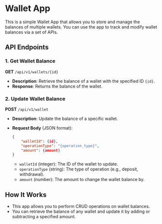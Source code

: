 
# Wallet App

This is a simple Wallet App that allows you to store and manage the balances of multiple wallets. You can use the app to track and modify wallet balances via a set of APIs.

## API Endpoints

### 1. Get Wallet Balance

**GET** `/api/v1/wallets/{id}`

- **Description**: Retrieve the balance of a wallet with the specified ID `{id}`.
- **Response**: Returns the balance of the wallet.

### 2. Update Wallet Balance

**POST** `/api/v1/wallet`

- **Description**: Update the balance of a specific wallet.
- **Request Body** (JSON format):
  
  ```json
  {
      "walletId": {id},
      "operationType": "{operation_type}",
      "amount": {amount}
  }
  ```

  - `walletId` (integer): The ID of the wallet to update.
  - `operationType` (string): The type of operation (e.g., deposit, withdrawal).
  - `amount` (number): The amount to change the wallet balance by.

## How It Works

- This app allows you to perform CRUD operations on wallet balances.
- You can retrieve the balance of any wallet and update it by adding or subtracting a specified amount.
